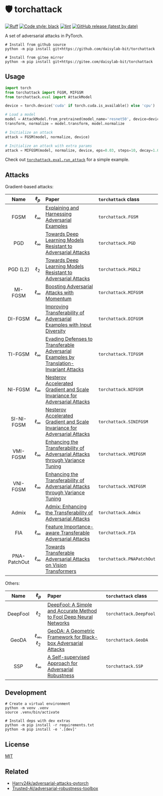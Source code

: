 # 🛡 torchattack

[![Ruff](https://img.shields.io/endpoint?url=https://raw.githubusercontent.com/charliermarsh/ruff/main/assets/badge/v2.json)](https://github.com/astral-sh/ruff)
[![Code style: black](https://img.shields.io/badge/code%20style-black-000000.svg)](https://github.com/psf/black)
[![lint](https://github.com/daisylab-bit/torchattack/actions/workflows/lint.yml/badge.svg)](https://github.com/daisylab-bit/torchattack/actions/workflows/lint.yml)
[![GitHub release (latest by date)](https://img.shields.io/github/v/release/daisylab-bit/torchattack)](https://github.com/daisylab-bit/torchattack/releases/latest)

A set of adversarial attacks in PyTorch.

```shell
# Install from github source
python -m pip install git+https://github.com/daisylab-bit/torchattack

# Install from gitee mirror
python -m pip install git+https://gitee.com/daisylab-bit/torchattack
```

## Usage

```python
import torch
from torchattack import FGSM, MIFGSM
from torchattack.eval import AttackModel

device = torch.device('cuda' if torch.cuda.is_available() else 'cpu')

# Load a model
model = AttackModel.from_pretrained(model_name='resnet50', device=device)
transform, normalize = model.transform, model.normalize

# Initialize an attack
attack = FGSM(model, normalize, device)

# Initialize an attack with extra params
attack = MIFGSM(model, normalize, device, eps=0.03, steps=10, decay=1.0)
```

Check out [`torchattack.eval.run_attack`](src/torchattack/eval.py) for a simple example.

## Attacks

Gradient-based attacks:

|     Name     |   $\ell_p$    | Paper                                                                                                                      | `torchattack` class       |
| :----------: | :-----------: | :------------------------------------------------------------------------------------------------------------------------- | :------------------------ |
|     FGSM     | $\ell_\infty$ | [Explaining and Harnessing Adversarial Examples](https://arxiv.org/abs/1412.6572)                                          | `torchattack.FGSM`        |
|     PGD      | $\ell_\infty$ | [Towards Deep Learning Models Resistant to Adversarial Attacks](https://arxiv.org/abs/1706.06083)                          | `torchattack.PGD`         |
|   PGD (L2)   |   $\ell_2$    | [Towards Deep Learning Models Resistant to Adversarial Attacks](https://arxiv.org/abs/1706.06083)                          | `torchattack.PGDL2`       |
|   MI-FGSM    | $\ell_\infty$ | [Boosting Adversarial Attacks with Momentum](https://arxiv.org/abs/1710.06081)                                             | `torchattack.MIFGSM`      |
|   DI-FGSM    | $\ell_\infty$ | [Improving Transferability of Adversarial Examples with Input Diversity](https://arxiv.org/abs/1803.06978)                 | `torchattack.DIFGSM`      |
|   TI-FGSM    | $\ell_\infty$ | [Evading Defenses to Transferable Adversarial Examples by Translation-Invariant Attacks](https://arxiv.org/abs/1904.02884) | `torchattack.TIFGSM`      |
|   NI-FGSM    | $\ell_\infty$ | [Nesterov Accelerated Gradient and Scale Invariance for Adversarial Attacks](https://arxiv.org/abs/1908.06281)             | `torchattack.NIFGSM`      |
|  SI-NI-FGSM  | $\ell_\infty$ | [Nesterov Accelerated Gradient and Scale Invariance for Adversarial Attacks](https://arxiv.org/abs/1908.06281)             | `torchattack.SINIFGSM`    |
|   VMI-FGSM   | $\ell_\infty$ | [Enhancing the Transferability of Adversarial Attacks through Variance Tuning](https://arxiv.org/abs/2103.15571)           | `torchattack.VMIFGSM`     |
|   VNI-FGSM   | $\ell_\infty$ | [Enhancing the Transferability of Adversarial Attacks through Variance Tuning](https://arxiv.org/abs/2103.15571)           | `torchattack.VNIFGSM`     |
|    Admix     | $\ell_\infty$ | [Admix: Enhancing the Transferability of Adversarial Attacks](https://arxiv.org/abs/2102.00436)                            | `torchattack.Admix`       |
|     FIA      | $\ell_\infty$ | [Feature Importance-aware Transferable Adversarial Attacks](https://arxiv.org/abs/2107.14185)                              | `torchattack.FIA`         |
| PNA-PatchOut | $\ell_\infty$ | [Towards Transferable Adversarial Attacks on Vision Transformers](https://arxiv.org/abs/2109.04176)                        | `torchattack.PNAPatchOut` |

Others:

|   Name   |        $\ell_p$         | Paper                                                                                                   | `torchattack` class    |
| :------: | :---------------------: | :------------------------------------------------------------------------------------------------------ | :--------------------- |
| DeepFool |        $\ell_2$         | [DeepFool: A Simple and Accurate Method to Fool Deep Neural Networks](https://arxiv.org/abs/1511.04599) | `torchattack.DeepFool` |
|  GeoDA   | $\ell_\infty$, $\ell_2$ | [GeoDA: A Geometric Framework for Black-box Adversarial Attacks](https://arxiv.org/abs/2003.06468)      | `torchattack.GeoDA`    |
|   SSP    |      $\ell_\infty$      | [A Self-supervised Approach for Adversarial Robustness](https://arxiv.org/abs/2006.04924)               | `torchattack.SSP`      |

## Development

```shell
# Create a virtual environment
python -m venv .venv
source .venv/bin/activate

# Install deps with dev extras
python -m pip install -r requirements.txt
python -m pip install -e '.[dev]'
```

## License

[MIT](LICENSE)

## Related

- [Harry24k/adversarial-attacks-pytorch](https://github.com/Harry24k/adversarial-attacks-pytorch)
- [Trusted-AI/adversarial-robustness-toolbox](https://github.com/Trusted-AI/adversarial-robustness-toolbox)
